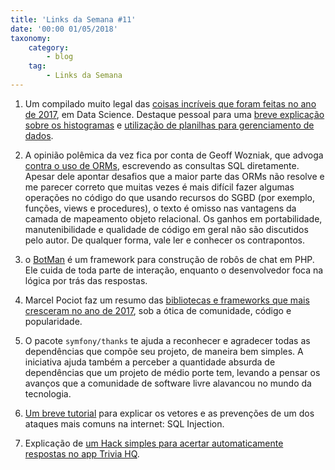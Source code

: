 ```yaml
---
title: 'Links da Semana #11'
date: '00:00 01/05/2018'
taxonomy:
    category:
        - blog
    tag:
        - Links da Semana
---
```


1. Um compilado muito legal das [coisas incríveis que foram feitas no ano de 2017](https://simplystatistics.org/2017/12/20/a-non-comprehensive-list-of-awesome-things-other-people-did-in-2017/), em Data Science. Destaque pessoal para uma [breve explicação sobre os histogramas](http://tinlizzie.org/histograms/) e [utilização de planilhas para gerenciamento de dados](https://peerj.com/preprints/3183/).

1. A opinião polêmica da vez fica por conta de Geoff Wozniak, que advoga [contra o uso de ORMs](http://woz.posthaven.com/what-orms-have-taught-me-just-learn-sql), escrevendo as consultas SQL diretamente. Apesar dele apontar desafios que a maior parte das ORMs não resolve e me parecer correto que muitas vezes é mais difícil fazer algumas operações no código do que usando recursos do SGBD (por exemplo, funções, views e procedures), o texto é omisso nas vantagens da camada de mapeamento objeto relacional. Os ganhos em portabilidade, manutenibilidade e qualidade de código em geral não são discutidos pelo autor. De qualquer forma, vale ler e conhecer os contrapontos.

1. o [BotMan](https://botman.io/) é um framework para construção de robôs de chat em PHP. Ele cuida de toda parte de interação, enquanto o desenvolvedor foca na lógica por trás das respostas.

1. Marcel Pociot faz um resumo das [bibliotecas e frameworks que mais cresceram no ano de 2017](http://marcelpociot.de/blog/2017-12-21-a-php-year-in-review), sob a ótica de comunidade, código e popularidade.

1. O pacote `symfony/thanks` te ajuda a reconhecer e agradecer todas as dependências que compõe seu projeto, de maneira bem simples. A iniciativa ajuda também a perceber a quantidade absurda de dependências que um projeto de médio porte tem, levando a pensar os avanços que a comunidade de software livre alavancou no mundo da tecnologia.

1. [Um breve tutorial](https://www.acunetix.com/websitesecurity/php-security-1/) para explicar os vetores e as prevenções de um dos ataques mais comuns na internet: SQL Injection.

1. Explicação de [um Hack simples para acertar automaticamente respostas no app Trivia HQ](https://hackernoon.com/i-hacked-hq-trivia-but-heres-how-they-can-stop-me-68750ed16365).

